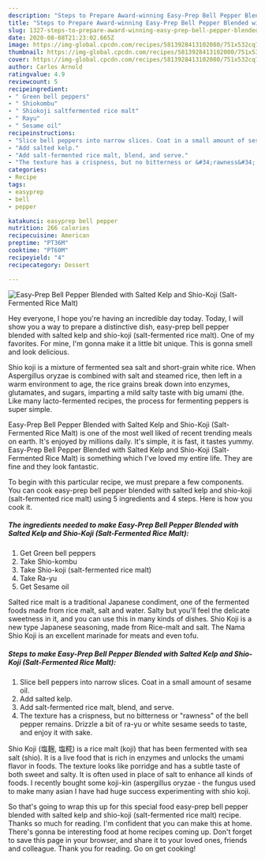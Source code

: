 ```yaml
---
description: "Steps to Prepare Award-winning Easy-Prep Bell Pepper Blended with Salted Kelp and Shio-Koji (Salt-Fermented Rice Malt)"
title: "Steps to Prepare Award-winning Easy-Prep Bell Pepper Blended with Salted Kelp and Shio-Koji (Salt-Fermented Rice Malt)"
slug: 1327-steps-to-prepare-award-winning-easy-prep-bell-pepper-blended-with-salted-kelp-and-shio-koji-salt-fermented-rice-malt
date: 2020-08-08T21:23:02.665Z
image: https://img-global.cpcdn.com/recipes/5813928413102080/751x532cq70/easy-prep-bell-pepper-blended-with-salted-kelp-and-shio-koji-salt-fermented-rice-malt-recipe-main-photo.jpg
thumbnail: https://img-global.cpcdn.com/recipes/5813928413102080/751x532cq70/easy-prep-bell-pepper-blended-with-salted-kelp-and-shio-koji-salt-fermented-rice-malt-recipe-main-photo.jpg
cover: https://img-global.cpcdn.com/recipes/5813928413102080/751x532cq70/easy-prep-bell-pepper-blended-with-salted-kelp-and-shio-koji-salt-fermented-rice-malt-recipe-main-photo.jpg
author: Carlos Arnold
ratingvalue: 4.9
reviewcount: 5
recipeingredient:
- " Green bell peppers"
- " Shiokombu"
- " Shiokoji saltfermented rice malt"
- " Rayu"
- " Sesame oil"
recipeinstructions:
- "Slice bell peppers into narrow slices. Coat in a small amount of sesame oil."
- "Add salted kelp."
- "Add salt-fermented rice malt, blend, and serve."
- "The texture has a crispness, but no bitterness or &#34;rawness&#34; of the bell pepper remains. Drizzle a bit of ra-yu or white sesame seeds to taste, and enjoy it with sake."
categories:
- Recipe
tags:
- easyprep
- bell
- pepper

katakunci: easyprep bell pepper 
nutrition: 266 calories
recipecuisine: American
preptime: "PT36M"
cooktime: "PT60M"
recipeyield: "4"
recipecategory: Dessert

---
```



![Easy-Prep Bell Pepper Blended with Salted Kelp and Shio-Koji (Salt-Fermented Rice Malt)](https://img-global.cpcdn.com/recipes/5813928413102080/751x532cq70/easy-prep-bell-pepper-blended-with-salted-kelp-and-shio-koji-salt-fermented-rice-malt-recipe-main-photo.jpg)

Hey everyone, I hope you're having an incredible day today. Today, I will show you a way to prepare a distinctive dish, easy-prep bell pepper blended with salted kelp and shio-koji (salt-fermented rice malt). One of my favorites. For mine, I'm gonna make it a little bit unique. This is gonna smell and look delicious.

Shio koji is a mixture of fermented sea salt and short-grain white rice. When Aspergillus oryzae is combined with salt and steamed rice, then left in a warm environment to age, the rice grains break down into enzymes, glutamates, and sugars, imparting a mild salty taste with big umami (the. Like many lacto-fermented recipes, the process for fermenting peppers is super simple.

Easy-Prep Bell Pepper Blended with Salted Kelp and Shio-Koji (Salt-Fermented Rice Malt) is one of the most well liked of recent trending meals on earth. It's enjoyed by millions daily. It's simple, it is fast, it tastes yummy. Easy-Prep Bell Pepper Blended with Salted Kelp and Shio-Koji (Salt-Fermented Rice Malt) is something which I've loved my entire life. They are fine and they look fantastic.


To begin with this particular recipe, we must prepare a few components. You can cook easy-prep bell pepper blended with salted kelp and shio-koji (salt-fermented rice malt) using 5 ingredients and 4 steps. Here is how you cook it.

<!--inarticleads1-->

##### The ingredients needed to make Easy-Prep Bell Pepper Blended with Salted Kelp and Shio-Koji (Salt-Fermented Rice Malt):

1. Get  Green bell peppers
1. Take  Shio-kombu
1. Take  Shio-koji (salt-fermented rice malt)
1. Take  Ra-yu
1. Get  Sesame oil


Salted rice malt is a traditional Japanese condiment, one of the fermented foods made from rice malt, salt and water. Salty but you&#39;ll feel the delicate sweetness in it, and you can use this in many kinds of dishes. Shio Koji is a new type Japanese seasoning, made from Rice-malt and salt. The Nama Shio Koji is an excellent marinade for meats and even tofu. 

<!--inarticleads2-->

##### Steps to make Easy-Prep Bell Pepper Blended with Salted Kelp and Shio-Koji (Salt-Fermented Rice Malt):

1. Slice bell peppers into narrow slices. Coat in a small amount of sesame oil.
1. Add salted kelp.
1. Add salt-fermented rice malt, blend, and serve.
1. The texture has a crispness, but no bitterness or &#34;rawness&#34; of the bell pepper remains. Drizzle a bit of ra-yu or white sesame seeds to taste, and enjoy it with sake.


Shio Koji (塩麹, 塩糀) is a rice malt (koji) that has been fermented with sea salt (shio). It is a live food that is rich in enzymes and unlocks the umami flavor in foods. The texture looks like porridge and has a subtle taste of both sweet and salty. It is often used in place of salt to enhance all kinds of foods. I recently bought some koji-kin (aspergillus oryzae - the fungus used to make many asian I have had huge success experimenting with shio koji. 

So that's going to wrap this up for this special food easy-prep bell pepper blended with salted kelp and shio-koji (salt-fermented rice malt) recipe. Thanks so much for reading. I'm confident that you can make this at home. There's gonna be interesting food at home recipes coming up. Don't forget to save this page in your browser, and share it to your loved ones, friends and colleague. Thank you for reading. Go on get cooking!
